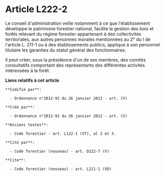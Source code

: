 # Article L222-2

Le conseil d'administration veille notamment à ce que l'établissement développe le patrimoine forestier national, facilite la
gestion des bois et forêts relevant du régime forestier appartenant à des collectivités territoriales, aux autres personnes
morales mentionnées au 2° du I de l'article L. 211-1 ou à des établissements publics, applique à son personnel titulaire les
garanties du statut général des fonctionnaires.

Il peut créer, sous la présidence d'un de ses membres, des comités consultatifs comportant des représentants des différentes
activités intéressées à la forêt.

**Liens relatifs à cet article**

	**Codifié par**:

	  - Ordonnance n°2012-92 du 26 janvier 2012 - art. (V)

	**Créé par**:

	  - Ordonnance n°2012-92 du 26 janvier 2012 - art. (V)

	**Anciens textes**:

	  - Code forestier - art. L122-1 (VT), al 2 et 3.

	**Cité par**:

	  - Code forestier (nouveau) - art. D222-7 (V)

	**Cite**:

	  - Code forestier (nouveau) - art. L211-1 (VD)
